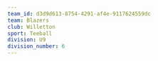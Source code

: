 ```yaml
---
team_id: d3d9d613-8754-4291-af4e-9117624559dc
team: Blazers
club: Willetton
sport: Teeball
division: U9
division_number: 6
---
```

